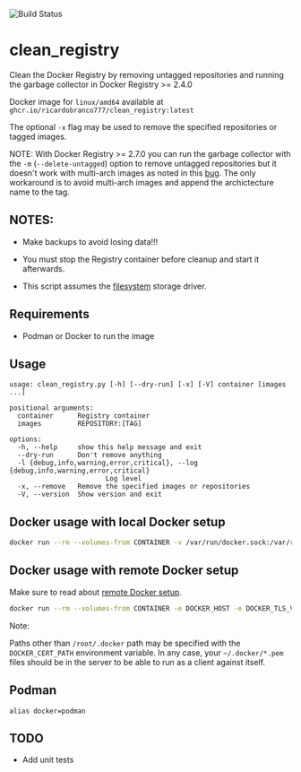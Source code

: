 ![Build Status](https://github.com/ricardobranco777/clean_registry/actions/workflows/ci.yml/badge.svg)

# clean_registry

Clean the Docker Registry by removing untagged repositories and running the garbage collector in Docker Registry >= 2.4.0

Docker image for `linux/amd64` available at `ghcr.io/ricardobranco777/clean_registry:latest`

The optional `-x` flag may be used to remove the specified repositories or tagged images.

NOTE:
With Docker Registry >= 2.7.0 you can run the garbage collector with the `-m` (`--delete-untagged`) option to remove untagged repositories but it doesn't work with multi-arch images as noted in this [bug](https://github.com/distribution/distribution/issues/3178).  The only workaround is to avoid multi-arch images and append the archictecture name to the tag.

## NOTES:

- Make backups to avoid losing data!!!

- You must stop the Registry container before cleanup and start it afterwards.

- This script assumes the [filesystem](https://github.com/docker/distribution/blob/master/docs/configuration.md#storage) storage driver.

## Requirements

- Podman or Docker to run the image

## Usage

```
usage: clean_registry.py [-h] [--dry-run] [-x] [-V] container [images ...]

positional arguments:
  container      Registry container
  images         REPOSITORY:[TAG]

options:
  -h, --help     show this help message and exit
  --dry-run      Don't remove anything
  -l {debug,info,warning,error,critical}, --log {debug,info,warning,error,critical}
                        Log level
  -x, --remove   Remove the specified images or repositories
  -V, --version  Show version and exit
```

## Docker usage with local Docker setup

```bash
docker run --rm --volumes-from CONTAINER -v /var/run/docker.sock:/var/run/docker.sock ricardobranco/clean_registry [OPTIONS] CONTAINER [REPOSITORY[:TAG]] ...
```

## Docker usage with remote Docker setup

Make sure to read about [remote Docker setup](https://docs.docker.com/engine/security/https/#secure-by-default).

```bash
docker run --rm --volumes-from CONTAINER -e DOCKER_HOST -e DOCKER_TLS_VERIFY=1 -v /root/.docker:/root/.docker ricardobranco/clean_registry [OPTIONS] CONTAINER [REPOSITORY[:TAG]]...
```

Note:

Paths other than ``/root/.docker`` path may be specified with the ``DOCKER_CERT_PATH`` environment variable.  In any case, your ``~/.docker/*.pem`` files should be in the server to be able to run as a client against itself.

## Podman

`alias docker=podman`

## TODO

- Add unit tests
